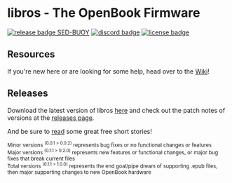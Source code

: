 # libros - The OpenBook Firmware 
[![release badge SED-BUOY](https://badgen.net/badge/libros/v0.8.3/green)](https://github.com/nvts8a/libros/raw/main/releases/libros-LATEST.uf2)
[![discord badge](https://badgen.net/badge/icon/discord?icon=discord&label)](https://discord.gg/bwNutkTCRA)
[![license badge](https://badgen.net/badge/license/MIT/red)](https://github.com/nvts8a/libros/blob/main/LICENSE.md)

## Resources

If you're new here or are looking for some help, head over to the [Wiki](https://github.com/nvts8a/libros/wiki)!

## Releases

Download the latest version of libros [here](https://github.com/nvts8a/libros/raw/main/releases/libros-LATEST.uf2)
and check out the patch notes of versions at the [releases page](https://github.com/nvts8a/libros/releases).

And be sure to [read](https://github.com/nvts8a/libros/tree/main/test/resources/short-stories) some great free short stories!

<sup>Minor versions <sup>(0.0.1 > 0.0.2)</sup> represents bug fixes or no functional changes or features</sup><br/>
<sup>Major versions <sup>(0.1.1 > 0.2.0)</sup> represents new features or functional changes, or major bug fixes that break current files</sup><br/>
<sup>Total versions <sup>(0.1.1 > 1.0.0)</sup> represents the end goal/pipe dream of supporting .epub files, then major supporting changes to new OpenBook hardware</sup><br/>
